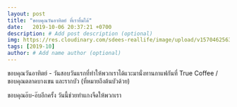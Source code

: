 ```yaml
---
layout: post
title: "ขอบคุณวันอาทิตย์ ที่เรายิ้มได้"
date:   2019-10-06 20:37:21 +0700
description: # Add post description (optional)
img: https://res.cloudinary.com/sdees-reallife/image/upload/v1570462563/IMG_20191006_123147.jpg # Add image post (optional)
tags: [2019-10]
author: # Add name author (optional)
---
```

ขอบคุณวันอาทิตย์ - วันสอบวันแรกที่ทำให้พวกเราได้แวะมานั่งทานกาแฟกันที่ True Coffee / ขอบคุณตลาดบางเขน และรากบัว (ที่หมายถึงต้นบัวด้วย)

<i class="fa fa-child" style="color:plum"></i>

ขอบคุณอ๊บ-อ๊บอีกครั้ง วันนี้ช่วยทำแกงจืดให้พวกเรา

